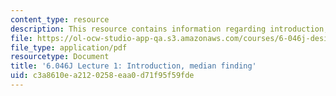 ```yaml
---
content_type: resource
description: This resource contains information regarding introduction, median finding.
file: https://ol-ocw-studio-app-qa.s3.amazonaws.com/courses/6-046j-design-and-analysis-of-algorithms-spring-2012/c3a8610ea2120258eaa0d71f95f59fde_MIT6_046JS12_lec01.pdf
file_type: application/pdf
resourcetype: Document
title: '6.046J Lecture 1: Introduction, median finding'
uid: c3a8610e-a212-0258-eaa0-d71f95f59fde
---
```

